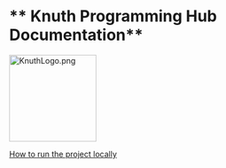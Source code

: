 # ** Knuth Programming Hub Documentation**

<img title="" src="file:///E:/Projects/Knuth/docs/GUI_Resources/KnuthLogo.png" alt="KnuthLogo.png" data-align="center" width="157">

[How to run the project locally](RunningLocally.md)


